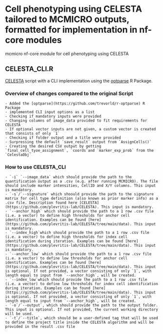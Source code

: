 # Cell phenotyping using CELESTA tailored to MCMICRO outputs, formatted for implementation in nf-core modules

mcmicro nf-core module for cell phenotyping using CELESTA

## CELESTA_CLI.R

[CELESTA](https://github.com/plevritis-lab/CELESTA) script with a CLI implementation using the [optparse](https://github.com/trevorld/r-optparse) R Package.

### Overview of changes compared to the original Script

    - Added the [optparse](https://github.com/trevorld/r-optparse) R Package
    - implemented CLI input options as a list
    - Checking if mandatory inputs were provided
    - Changing columns of image_data provided to fit requirements for CELESTA
    - If optional vector inputs are not given, a custom vector is created that consists of only `1`
    - Checking if folder output and a title were provided
    - Surpressing the default `save_result` output from `AssignCells()`
    - Creating the desired CSV output by getting `final_cell_tyoe_assignment`, `coords`and `marker_exp_prob` from the `CelestaObj`

### How to use CELESTA_CLI

    - `-i` `--image_data` which should provide the path to the quantification output as a .csv (e.g. after running MCMICRO). The file should include marker intensities, CellID and X/Y columns. This input is mandatory.
    - `-s`/`--signature` which shoould provide the path to the signature matrix for cell type definition (also known as prior marker info) as a .csv file. Description found here [CELESTA](https://github.com/plevritis-lab/CELESTA). This input is mandatory.
    - `--anchor_high` which should provide the path to a 1 row .csv file (i.e. a vector) to define high thresholds for anchor cell identification. Examples can be found [here](https://github.com/plevritis-lab/CELESTA/tree/main/data). This input is mandatory.
    - `--index_high`which should provide the path to a 1 row .csv file (i.e. a vector) to define high thresholds for index cell identification during iteration. Examples can be found [here](https://github.com/plevritis-lab/CELESTA/tree/main/data). This input is mandatory.
    - `--anchor_low` which should provide the path to a 1 row .csv file (i.e. a vector) to define low thresholds for anchor cell identification. Examples can be found [here](https://github.com/plevritis-lab/CELESTA/tree/main/data). This input is optional. If not provided, a vector consisting of only `1`, with length equal to input from `--anchor_high`, will be created.
    - `--index_low`which should provide the path to a 1 row .csv file (i.e. a vector) to define low thresholds for index cell identification during iteration. Examples can be found [here](https://github.com/plevritis-lab/CELESTA/tree/main/data). This input is optional. If not provided, a vector consisting of only `1`, with length equal to input from `--anchor_high`, will be created.
    - `-o`/`--output`, which should provide the path to the output folder. This input is optional. If not provided, the current working directory will be used.
    - `-t`/`--title`, which should be a user-defined tag that will be used to define the project title inside the CELESTA algorithm and will be provided in the result .csv file
